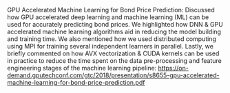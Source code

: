 GPU Accelerated Machine Learning for Bond Price Prediction: Discussed how GPU accelerated deep learning and machine learning (ML) can be used for accurately predicting bond prices. We highlighted how DNN & GPU accelerated machine learning algorithms aid in reducing the model building and training time. We also mentioned how we used distributed computing using MPI for training several independent learners in parallel. Lastly, we briefly commented on how AVX vectorization & CUDA kernels can be used in practice to reduce the time spent on the data pre-processing and feature engineering stages of the machine learning pipeline: https://on-demand.gputechconf.com/gtc/2018/presentation/s8655-gpu-accelerated-machine-learning-for-bond-price-prediction.pdf
